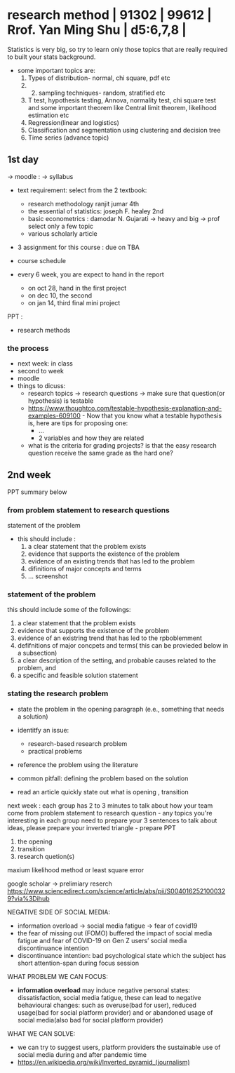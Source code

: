 # research method | 91302    | 99612     | Rrof. Yan Ming Shu | d5:6,7,8 |
Statistics is very big, so try to learn only those topics that are really required to built your stats background.
- some important topics are:
    1. Types of distribution- normal, chi square, pdf etc
    2. 2. sampling techniques- random, stratified etc
    3. T test, hypothesis testing, Annova, normality test, chi square test and some important theorem like Central limit theorem, likelihood estimation etc
    4. Regression(linear and logistics)
    5. Classification and segmentation using clustering and decision tree
    6.  Time series (advance topic)
## 1st day
-> moodle : -> syllabus
- text requirement: select from the 2 textbook: 
	- research methodology ranjit jumar 4th
	- the essential of statistics: joseph F. healey 2nd
	- basic econometrics : damodar N. Gujarati -> heavy and big -> prof select only a few topic
	- various scholarly article

- 3 assignment for this course : due on TBA
- course schedule
- every 6 week, you are expect to hand in the report
    - on oct 28, hand in the first project
    - on dec 10, the second
    - on jan 14, third final mini project

PPT :
- research methods

### the process
- next week: in class
- second to week
- moodle
- things to dicuss:
  - research topics -> research questions -> make sure that question(or hypothesis) is testable
  - https://www.thoughtco.com/testable-hypothesis-explanation-and-examples-609100 -  Now that you know what a testable hypothesis is, here are tips for proposing one:
    - ...
    - 2 variables and how they are related
  - what is the criteria for grading projects? is that the easy research question receive the same grade as the hard one?

## 2nd week
PPT summary below
### from problem statement to research questions
statement of the problem
- this should include :
  1. a clear statement that the problem exists
  2. evidence that supports the existence of the problem
  3. evidence of an existing trends that has led to the problem
  4. difinitions of major concepts and terms 
  5. ... screenshot

### statement of the problem
this should include some of the followings:
1. a clear statement that the problem exists
2. evidence that supports the existence of the problem
3. evidence of an existring trend that has led to the rpboblemment
4. defifnitions of major concpets and terms( this can be provieded below in a subsection)
5. a clear description of the setting, and probable causes related to the problem, and
6. a specific and feasible solution statement

### stating the research problem

- state the problem in the opening paragraph (e.e., something that needs a solution)
- identitfy an issue:
  - research-based research problem
  - practical problems
- reference the problem using the literature

- common pitfall: defining the problem based on the solution
- read an article quickly state out what is opening , transition

next week : each group has 2 to 3 minutes to talk about how your team come from problem statement to research question - any topics you're interesting in each group need to prepare your 3 sentences to talk about ideas, please prepare your inverted triangle - prepare PPT
1. the opening
2. transition
3. research quetion(s)

maxium likelihood method or least square error

google scholar -> prelimiary reserch
https://www.sciencedirect.com/science/article/abs/pii/S0040162521000329?via%3Dihub

NEGATIVE SIDE OF SOCIAL MEDIA:
- information overload -> social media fatigue -> fear of covid19
- the fear of missing out (FOMO) buffered the impact of social media fatigue and fear of COVID-19 on Gen Z users’ social media discontinuance intention
- discontinuance intention: bad psychological state which the subject has short attention-span during focus session

WHAT PROBLEM WE CAN FOCUS:
- **information overload** may induce negative personal states: dissatisfaction, social media fatigue, these can lead to negative behavioural changes: such as overuse(bad for user), reduced usage(bad for social platform provider) and or abandoned usage of social media(also bad for social platform provider)

WHAT WE CAN SOLVE:
- we can try to suggest users, platform providers the sustainable use of social media during and after pandemic time
- https://en.wikipedia.org/wiki/Inverted_pyramid_(journalism)
